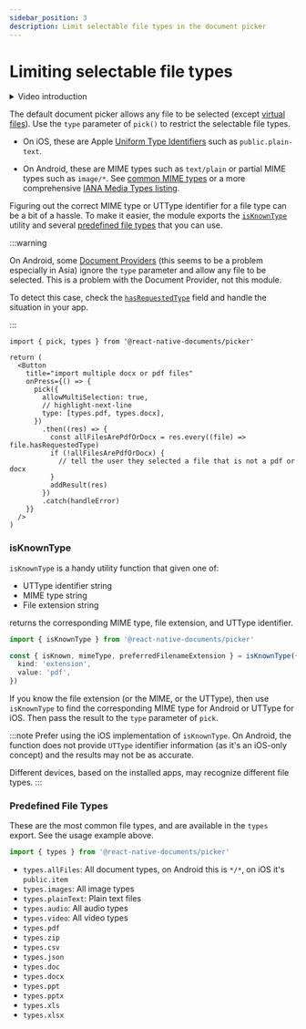 ```yaml
---
sidebar_position: 3
description: Limit selectable file types in the document picker
---
```


# Limiting selectable file types

<details>
    <summary>Video introduction</summary>
    <iframe width="560" height="315" src="https://www.youtube.com/embed/CUNDpURFx4U?si=xr3jHKpWRDo3uFLi&amp;start=150" title="YouTube video player" frameborder="0" allow="accelerometer; autoplay; clipboard-write; encrypted-media; gyroscope; picture-in-picture; web-share" allowfullscreen></iframe>
</details>

The default document picker allows any file to be selected (except [virtual files](./virtual-files.md)). Use the `type` parameter of `pick()` to restrict the selectable file types.

- On iOS, these are Apple [Uniform Type Identifiers](https://developer.apple.com/documentation/uniformtypeidentifiers/system-declared_uniform_type_identifiers) such as `public.plain-text`.

- On Android, these are MIME types such as `text/plain` or partial MIME types such as `image/*`. See [common MIME types](https://developer.mozilla.org/en-US/docs/Web/HTTP/Basics_of_HTTP/MIME_types/Common_types) or a more comprehensive [IANA Media Types listing](https://www.iana.org/assignments/media-types/media-types.xhtml).

Figuring out the correct MIME type or UTType identifier for a file type can be a bit of a hassle. To make it easier, the module exports the [`isKnownType`](#isknowntype) utility and several [predefined file types](#predefined-file-types) that you can use.

:::warning

On Android, some [Document Providers](https://developer.android.com/guide/topics/providers/content-provider-basics) (this seems to be a problem especially in Asia) ignore the `type` parameter and allow any file to be selected. This is a problem with the Document Provider, not this module.

To detect this case, check the [`hasRequestedType`](../../doc-picker-api#documentpickerresponse) field and handle the situation in your app.

:::

```tsx title="Limiting selectable file types to pdf and docx"
import { pick, types } from '@react-native-documents/picker'

return (
  <Button
    title="import multiple docx or pdf files"
    onPress={() => {
      pick({
        allowMultiSelection: true,
        // highlight-next-line
        type: [types.pdf, types.docx],
      })
        .then((res) => {
          const allFilesArePdfOrDocx = res.every((file) => file.hasRequestedType)
          if (!allFilesArePdfOrDocx) {
            // tell the user they selected a file that is not a pdf or docx
          }
          addResult(res)
        })
        .catch(handleError)
    }}
  />
)
```

### isKnownType

`isKnownType` is a handy utility function that given one of:

- UTType identifier string
- MIME type string
- File extension string

returns the corresponding MIME type, file extension, and UTType identifier.

```ts
import { isKnownType } from '@react-native-documents/picker'

const { isKnown, mimeType, preferredFilenameExtension } = isKnownType({
  kind: 'extension',
  value: 'pdf',
})
```

If you know the file extension (or the MIME, or the UTType), then use `isKnownType` to find the corresponding MIME type for Android or UTType for iOS. Then pass the result to the `type` parameter of `pick`.

:::note
Prefer using the iOS implementation of `isKnownType`. On Android, the function does not provide `UTType` identifier information (as it's an iOS-only concept) and the results may not be as accurate.

Different devices, based on the installed apps, may recognize different file types.
:::

### Predefined File Types

These are the most common file types, and are available in the `types` export. See the usage example above.

```ts
import { types } from '@react-native-documents/picker'
```

- `types.allFiles`: All document types, on Android this is `*/*`, on iOS it's `public.item`
- `types.images`: All image types
- `types.plainText`: Plain text files
- `types.audio`: All audio types
- `types.video`: All video types
- `types.pdf`
- `types.zip`
- `types.csv`
- `types.json`
- `types.doc`
- `types.docx`
- `types.ppt`
- `types.pptx`
- `types.xls`
- `types.xlsx`
